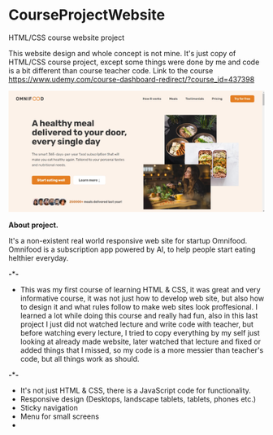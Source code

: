 # CourseProjectWebsite
HTML/CSS course website project

This website design and whole concept is not mine. It's just copy of HTML/CSS course project, except some things were done by me and code is a bit different than course teacher code. Link to the course https://www.udemy.com/course-dashboard-redirect/?course_id=437398

![Image of hero section](/hero-sect-pht.jpg?raw=true)

**About project.**

It's a non-existent real world responsive web site for startup Omnifood. Omnifood is a subscription app powered by AI, to help people start eating helthier everyday.

**-*****-**


- This was my first course of learning HTML & CSS, it was great and very informative course, it was not just how to develop web site, but also how to design it and what rules follow to make web sites look proffesional. I learned a lot while doing this course and really had fun, also in this last project I just did not watched lecture and write code with teacher, but before watching every lecture, I tried to copy everything by my self just looking at already made website, later watched that lecture and fixed or added things that I missed, so my code is a more messier than teacher's code, but all things work as should.   


**-*****-**

- It's not just HTML & CSS, there is a JavaScript code for functionality.
- Responsive design (Desktops, landscape tablets, tablets, phones etc.)
-  Sticky navigation
-  Menu for small screens
-  
